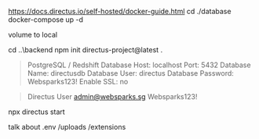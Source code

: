 https://docs.directus.io/self-hosted/docker-guide.html
cd ./database
docker-compose up -d

volume to local 

cd ..\backend
npm init directus-project@latest .

> PostgreSQL / Redshift
Database Host: localhost
Port: 5432
Database Name: directusdb
Database User: directus
Database Password: Websparks123!
Enable SSL: no

> Directus User
admin@websparks.sg
Websparks123!

npx directus start

talk about
.env
/uploads
/extensions
